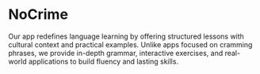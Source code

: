 # NoCrime
Our app redefines language learning by offering structured lessons with cultural context and practical examples. Unlike apps focused on cramming phrases, we provide in-depth grammar, interactive exercises, and real-world applications to build fluency and lasting skills.
